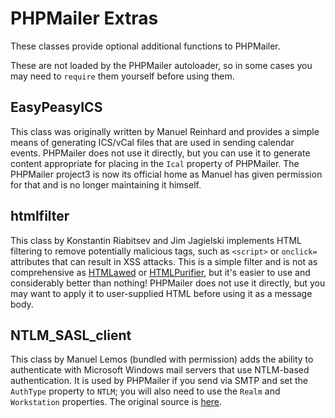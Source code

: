 # PHPMailer Extras

These classes provide optional additional functions to PHPMailer.

These are not loaded by the PHPMailer autoloader, so in some cases you may need to `require` them yourself before using them.

## EasyPeasyICS

This class was originally written by Manuel Reinhard and provides a simple means of generating ICS/vCal files that are used in sending calendar events. PHPMailer does not use it directly, but you can use it to generate content appropriate for placing in the `Ical` property of PHPMailer. The PHPMailer project3 is now its official home as Manuel has given permission for that and is no longer maintaining it himself.

## htmlfilter

This class by Konstantin Riabitsev and Jim Jagielski implements HTML filtering to remove potentially malicious tags, such as `<script>` or `onclick=` attributes that can result in XSS attacks. This is a simple filter and is not as comprehensive as [HTMLawed](http://www.bioinformatics.org/phplabware/internal_utilities/htmLawed/) or [HTMLPurifier](http://htmlpurifier.org), but it's easier to use and considerably better than nothing! PHPMailer does not use it directly, but you may want to apply it to user-supplied HTML before using it as a message body.

## NTLM_SASL_client

This class by Manuel Lemos (bundled with permission) adds the ability to authenticate with Microsoft Windows mail servers that use NTLM-based authentication. It is used by PHPMailer if you send via SMTP and set the `AuthType` property to `NTLM`; you will also need to use the `Realm` and `Workstation` properties. The original source is [here](http://www.phpclasses.org/browse/file/7495.html).

